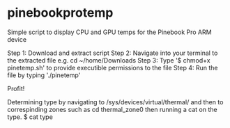 # pinebookprotemp
Simple script to display CPU and GPU temps for the Pinebook Pro ARM device

Step 1: Download and extract script
Step 2: Navigate into your terminal to the extracted file e.g. cd ~/home/Downloads
Step 3: Type '$ chmod+x pinetemp.sh' to provide executible permissions to the file
Step 4: Run the file by typing './pinetemp'

Profit!

Determining type by navigating to /sys/devices/virtual/thermal/ and then to correspinding zones such as cd thermal_zone0 then running a cat on the type. $ cat type

